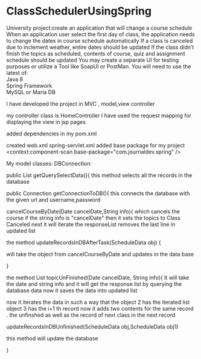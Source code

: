# ClassSchedulerUsingSpring
University project:create an application that will change a
course schedule  When an application user select the first day of class,
the application needs to change the dates in course schedule automatically 
If a class is canceled due to inclement weather, entire dates should be updated
If the class didn’t finish the topics as scheduled, contents of course, 
quiz and assignment schedule should be updated 
You may create a separate UI for testing purposes or utilize a Tool like SoapUI
or PostMan.  You will need to use the latest of:      
Java 8          
Spring Framework          
MySQL or Maria DB



I have developed the project in MVC ,
model,view controller

my controller class is HomeController
I have used the request mapping for displaying the view in jsp pages

added dependencies in my pom.xml

created web.xml
spring-servlet.xml added base package for my project 
<context:component-scan base-package="com.journaldev.spring" />

My model classes:
DBConnection:


public List<ScheduleData> getQuerySelectData(){
this method selects all the records in the database


public Connection getConnectionToDB(){
this connects the database
with the given url and username,password



cancelCourseByDate(Date cancelDate,String info){
which cancels the course if the string info is "cancelDate"
then it sets the topics to Class Canceled
next it will iterate the responseList
removes the last line in updated list

the method updateRecordsInDBAfterTask(ScheduleData obj) {

will take the object from cancelCourseByDate and updates in the data base

}

the method List<ScheduleData> topicUnFinished(Date cancelDate, String info){
It will take the date and string info and it will get the response list by querying the database data
now it saves the data into updated list 

now it iterates the data in such a way that the object 2 has the iterated list 
object 3 has the i+1 th record 
now it adds two contents for the same record . the unfinshed as well as the record of next class in the next record

updateRecordsInDBUnfinished(ScheduleData obj,ScheduleData obj1)

this method will update the database




}




